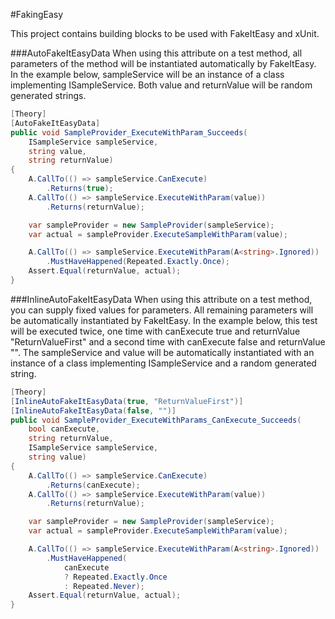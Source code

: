 #FakingEasy

This project contains building blocks to be used with FakeItEasy and xUnit.

###AutoFakeItEasyData
When using this attribute on a test method, all parameters of the method will be instantiated automatically by FakeItEasy.
In the example below, sampleService will be an instance of a class implementing ISampleService.
Both value and returnValue will be random generated strings.

```csharp
[Theory]
[AutoFakeItEasyData]
public void SampleProvider_ExecuteWithParam_Succeeds(
    ISampleService sampleService,
    string value,
    string returnValue)
{
    A.CallTo(() => sampleService.CanExecute)
        .Returns(true);
    A.CallTo(() => sampleService.ExecuteWithParam(value))
        .Returns(returnValue);

    var sampleProvider = new SampleProvider(sampleService);
    var actual = sampleProvider.ExecuteSampleWithParam(value);

    A.CallTo(() => sampleService.ExecuteWithParam(A<string>.Ignored))
        .MustHaveHappened(Repeated.Exactly.Once);
    Assert.Equal(returnValue, actual);
}
```
  

###InlineAutoFakeItEasyData
When using this attribute on a test method, you can supply fixed values for parameters. All remaining parameters will be automatically instantiated by FakeItEasy.
In the example below, this test will be executed twice, one time with canExecute true and returnValue "ReturnValueFirst" and a second time with canExecute false and returnValue "".
The sampleService and value will be automatically instantiated with an instance of a class implementing ISampleService and a random generated string.

```csharp
[Theory]
[InlineAutoFakeItEasyData(true, "ReturnValueFirst")]
[InlineAutoFakeItEasyData(false, "")]
public void SampleProvider_ExecuteWithParams_CanExecute_Succeeds(
    bool canExecute,
    string returnValue,
    ISampleService sampleService,
    string value)
{
    A.CallTo(() => sampleService.CanExecute)
        .Returns(canExecute);
    A.CallTo(() => sampleService.ExecuteWithParam(value))
        .Returns(returnValue);

    var sampleProvider = new SampleProvider(sampleService);
    var actual = sampleProvider.ExecuteSampleWithParam(value);

    A.CallTo(() => sampleService.ExecuteWithParam(A<string>.Ignored))
        .MustHaveHappened(
            canExecute
            ? Repeated.Exactly.Once
            : Repeated.Never);
    Assert.Equal(returnValue, actual);
}
```
